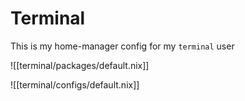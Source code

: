 # Terminal

This is my home-manager config for my `terminal` user

![[terminal/packages/default.nix]]

![[terminal/configs/default.nix]]
